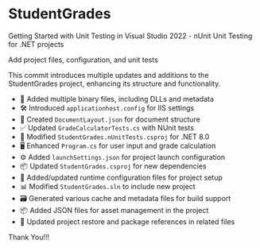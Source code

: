 # StudentGrades
Getting Started with Unit Testing in Visual Studio 2022 - nUnit Unit Testing for .NET projects

Add project files, configuration, and unit tests

This commit introduces multiple updates and additions to the StudentGrades project, enhancing its structure and functionality.

- 📁 Added multiple binary files, including DLLs and metadata
- 🛠️ Introduced `applicationhost.config` for IIS settings
- 📄 Created `DocumentLayout.json` for document structure
- ✅ Updated `GradeCalculatorTests.cs` with NUnit tests
- 🔧 Modified `StudentGrades.nUnitTests.csproj` for .NET 8.0
- 🖥️ Enhanced `Program.cs` for user input and grade calculation
- ⚙️ Added `launchSettings.json` for project launch configuration
- 📦 Updated `StudentGrades.csproj` for new dependencies
- 🔄 Added/updated runtime configuration files for project setup
- 📊 Modified `StudentGrades.sln` to include new project
- 🗃️ Generated various cache and metadata files for build support
- 📦 Added JSON files for asset management in the project
- 🔄 Updated project restore and package references in related files

Thank You!!!
